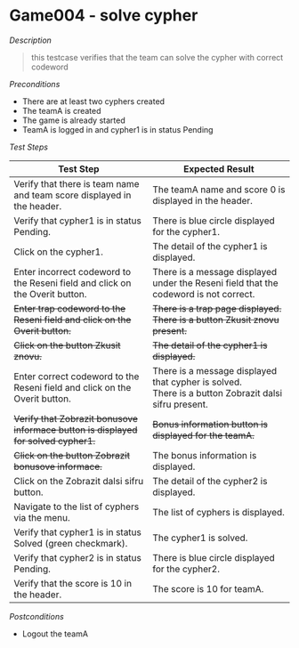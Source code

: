 # Game004 - solve cypher

*Description*
>this testcase verifies that the team can solve the cypher with correct codeword

*Preconditions*
* There are at least two cyphers created
* The teamA is created
* The game is already started
* TeamA is logged in and cypher1 is in status Pending

*Test Steps*

|Test Step|Expected Result|
|---------|---------------|
|Verify that there is team name and team score displayed in the header.|The teamA name and score 0 is displayed in the header.|
|Verify that cypher1 is in status Pending.|There is blue circle displayed for the cypher1.|
|Click on the cypher1.|The detail of the cypher1 is displayed.|
|Enter incorrect codeword to the Reseni field and click on the Overit button.|There is a message displayed under the Reseni field that the codeword is not correct.|
|~~Enter trap codeword to the Reseni field and click on the Overit button.~~|~~There is a trap page displayed.<br>There is a button Zkusit znovu present.~~|
|~~Click on the button Zkusit znovu.~~|~~The detail of the cypher1 is displayed.~~|
|Enter correct codeword to the Reseni field and click on the Overit button.|There is a message displayed that cypher is solved.<br>There is a button Zobrazit dalsi sifru present.|
|~~Verify that Zobrazit bonusove informace button is displayed for solved cypher1.~~|~~Bonus information button is displayed for the teamA.~~|
|~~Click on the button Zobrazit bonusove informace.~~|The bonus information is displayed.|
|Click on the Zobrazit dalsi sifru button.|The detail of the cypher2 is displayed.|
|Navigate to the list of cyphers via the menu.|The list of cyphers is displayed.|
|Verify that cypher1 is in status Solved (green checkmark).|The cypher1 is solved.|
|Verify that cypher2 is in status Pending.|There is blue circle displayed for the cypher2.|
|Verify that the score is 10 in the header.|The score is 10 for teamA.|

*Postconditions*
* Logout the teamA